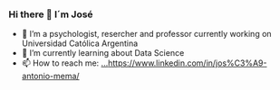 ### Hi there 👋 I´m José

- 🔭 I’m a psychologist, resercher and professor currently working on Universidad Católica Argentina
- 🌱 I’m currently learning about Data Science
- 📫 How to reach me: [...](https://www.linkedin.com/in/jos%C3%A9-antonio-mema/)https://www.linkedin.com/in/jos%C3%A9-antonio-mema/
